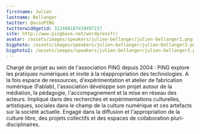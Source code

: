 ```yaml
---
firstname: Julien
lastname: Bellanger
twitter: @assoPING
twitterwiddgetid: 322408187439497217
site: http://www.pingbase.net/wordpressfr/
avatar: /assets/images/speakers/julien-bellanger/julien-bellanger1.png
bigphoto: /assets/images/speakers/julien-bellanger/julien-bellanger2.png
bigphoto2: /assets/images/speakers/julien-bellanger/julien-bellanger3.png
---
```


Chargé de projet au sein de l'association PiNG depuis 2004 : PiNG explore les pratiques numériques et invite à la réappropriation des technologies. A la fois espace de ressources, d'expérimentation et atelier de fabrication numérique (Fablab), l'association développe son projet autour de la médiation, la pédagogie, l'accompagnement et la mise en réseau des acteurs. Impliqué dans des recherches et expérimentations culturelles, artistiques, sociales dans le champ de la culture numérique et ces artefacts sur la société actuelle. Engagé dans la diffusion et l'appropriation de la culture libre, des projets collectifs et des espaces de collaboration pluri-disciplinaires.
